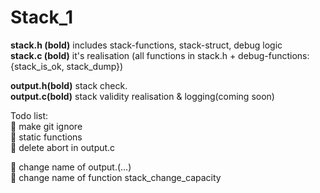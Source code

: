 # Stack_1
**stack.h (bold)** includes stack-functions, stack-struct, debug logic  
**stack.c (bold)** it's realisation (all functions in stack.h + debug-functions: {stack_is_ok, stack_dump})  
  
**output.h(bold)** stack check.  
**output.c(bold)** stack validity realisation & logging(coming soon)  

Todo list:  
:black_square_button: make git ignore  
:black_square_button: static functions  
:black_square_button: delete abort in output.c  

:black_square_button: change name of output.(...)   
:black_square_button: change name of function stack_change_capacity  

